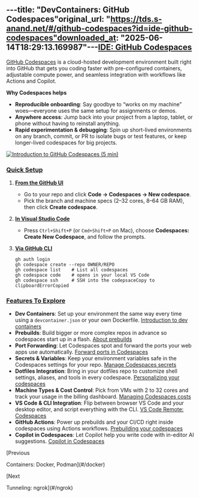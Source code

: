 ---title: "DevContainers: GitHub Codespaces"original_url: "https://tds.s-anand.net/#/github-codespaces?id=ide-github-codespaces"downloaded_at: "2025-06-14T18:29:13.169987"---[IDE: GitHub Codespaces](#/github-codespaces?id=ide-github-codespaces)
----------------------------------------------------------------------

[GitHub Codespaces](https://github.com/features/codespaces) is a cloud-hosted development environment built right into GitHub that gets you coding faster with pre-configured containers, adjustable compute power, and seamless integration with workflows like Actions and Copilot.

**Why Codespaces helps**

* **Reproducible onboarding**: Say goodbye to “works on my machine” woes—everyone uses the same setup for assignments or demos.
* **Anywhere access**: Jump back into your project from a laptop, tablet, or phone without having to reinstall anything.
* **Rapid experimentation & debugging**: Spin up short-lived environments on any branch, commit, or PR to isolate bugs or test features, or keep longer-lived codespaces for big projects.

[![Introduction to GitHub Codespaces (5 min)](https://i.ytimg.com/vi_webp/-tQ2nxjqP6o/sddefault.webp)](https://www.youtube.com/watch?v=-tQ2nxjqP6o)

### [Quick Setup](#/github-codespaces?id=quick-setup)

1. [**From the GitHub UI**](https://github.com/codespaces)

   * Go to your repo and click **Code → Codespaces → New codespace**.
   * Pick the branch and machine specs (2–32 cores, 8–64 GB RAM), then click **Create codespace**.
2. [**In Visual Studio Code**](https://code.visualstudio.com/docs/remote/codespaces)

   * Press `Ctrl+Shift+P` (or `Cmd+Shift+P` on Mac), choose **Codespaces: Create New Codespace**, and follow the prompts.
3. [**Via GitHub CLI**](https://docs.github.com/en/codespaces/developing-in-a-codespace/using-github-codespaces-with-github-cli)

   ```
   gh auth login
   gh codespace create --repo OWNER/REPO
   gh codespace list    # List all codespaces
   gh codespace code    # opens in your local VS Code
   gh codespace ssh     # SSH into the codepsaceCopy to clipboardErrorCopied
   ```

### [Features To Explore](#/github-codespaces?id=features-to-explore)

* **Dev Containers**: Set up your environment the same way every time using a `devcontainer.json` or your own Dockerfile. [Introduction to dev containers](https://docs.github.com/en/codespaces/setting-up-your-project-for-codespaces/adding-a-dev-container-configuration/introduction-to-dev-containers)
* **Prebuilds**: Build bigger or more complex repos in advance so codespaces start up in a flash. [About prebuilds](https://docs.github.com/en/codespaces/prebuilding-your-codespaces/about-github-codespaces-prebuilds)
* **Port Forwarding**: Let Codespaces spot and forward the ports your web apps use automatically. [Forward ports in Codespaces](https://docs.github.com/en/codespaces/developing-in-a-codespace/forwarding-ports-in-your-codespace)
* **Secrets & Variables**: Keep your environment variables safe in the Codespaces settings for your repo. [Manage Codespaces secrets](https://docs.github.com/en/enterprise-cloud@latest/codespaces/managing-codespaces-for-your-organization/managing-development-environment-secrets-for-your-repository-or-organization)
* **Dotfiles Integration**: Bring in your dotfiles repo to customize shell settings, aliases, and tools in every codespace. [Personalizing your codespaces](https://docs.github.com/en/codespaces/setting-your-user-preferences/personalizing-github-codespaces-for-your-account)
* **Machine Types & Cost Control**: Pick from VMs with 2 to 32 cores and track your usage in the billing dashboard. [Managing Codespaces costs](https://docs.github.com/en/billing/managing-billing-for-github-codespaces/about-billing-for-github-codespaces)
* **VS Code & CLI Integration**: Flip between browser VS Code and your desktop editor, and script everything with the CLI. [VS Code Remote: Codespaces](https://code.visualstudio.com/docs/remote/codespaces)
* **GitHub Actions**: Power up prebuilds and your CI/CD right inside codespaces using Actions workflows. [Prebuilding your codespaces](https://docs.github.com/en/codespaces/prebuilding-your-codespaces)
* **Copilot in Codespaces**: Let Copilot help you write code with in-editor AI suggestions. [Copilot in Codespaces](https://docs.github.com/en/codespaces/reference/using-github-copilot-in-github-codespaces)

[Previous

Containers: Docker, Podman](#/docker)

[Next

Tunneling: ngrok](#/ngrok)